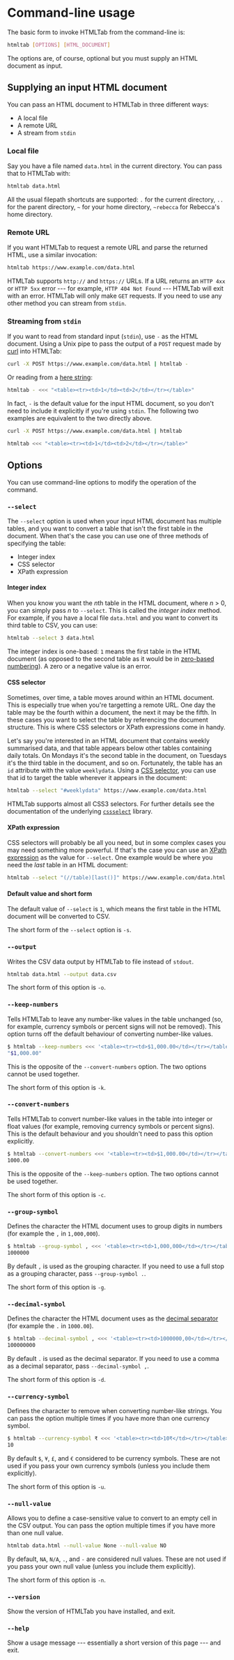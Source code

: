 # Command-line usage

The basic form to invoke HTMLTab from the command-line is:

```sh
htmltab [OPTIONS] [HTML_DOCUMENT]
```

The options are, of course, optional but you must supply an HTML document as input.

## Supplying an input HTML document

You can pass an HTML document to HTMLTab in three different ways:

- A local file
- A remote URL
- A stream from `stdin`

### Local file

Say you have a file named `data.html` in the current directory. You can pass that to HTMLTab with:

```sh
htmltab data.html
```

All the usual filepath shortcuts are supported: `.` for the current directory, `..` for the parent directory, `~` for your home directory, `~rebecca` for Rebecca's home directory.

### Remote URL

If you want HTMLTab to request a remote URL and parse the returned HTML, use a similar invocation:

```sh
htmltab https://www.example.com/data.html
```

HTMLTab supports `http://` and `https://` URLs. If a URL returns an `HTTP 4xx` or `HTTP 5xx` error --- for example, `HTTP 404 Not Found` --- HTMLTab will exit with an error. HTMLTab will only make `GET` requests. If you need to use any other method you can stream from `stdin`.

### Streaming from `stdin`

If you want to read from standard input (`stdin`), use `-` as the HTML document. Using a Unix pipe to pass the output of a `POST` request made by [curl](https://curl.se/) into HTMLTab:

```sh
curl -X POST https://www.example.com/data.html | htmltab -
```

Or reading from a [here string](https://en.wikipedia.org/wiki/Here_document#Here_strings):

```sh
htmltab - <<< "<table><tr><td>1</td><td>2</td></tr></table>"
```

In fact, `-` is the default value for the input HTML document, so you don't need to include it explicitly if you're using `stdin`. The following two examples are equivalent to the two directly above.

```sh
curl -X POST https://www.example.com/data.html | htmltab
```

```sh
htmltab <<< "<table><tr><td>1</td><td>2</td></tr></table>"
```

## Options

You can use command-line options to modify the operation of the command.

### `--select`

The `--select` option is used when your input HTML document has multiple tables, and you want to convert a table that isn't the first table in the document. When that's the case you can use one of three methods of specifying the table:

- Integer index
- CSS selector
- XPath expression

#### Integer index

When you know you want the *n*th table in the HTML document, where *n* > 0, you can simply pass _n_ to `--select`. This is called the _integer index_ method. For example, if you have a local file `data.html` and you want to convert its third table to CSV, you can use:

```sh
htmltab --select 3 data.html
```

The integer index is one-based: `1` means the first table in the HTML document (as opposed to the second table as it would be in [zero-based numbering](https://en.wikipedia.org/wiki/Zero-based_numbering)). A zero or a negative value is an error.

#### CSS selector

Sometimes, over time, a table moves around within an HTML document. This is especially true when you're targetting a remote URL. One day the table may be the fourth within a document, the next it may be the fifth. In these cases you want to select the table by referencing the document structure. This is where CSS selectors or XPath expressions come in handy.

Let's say you're interested in an HTML document that contains weekly summarised data, and that table appears below other tables containing daily totals. On Mondays it's the second table in the document, on Tuesdays it's the third table in the document, and so on. Fortunately, the table has an `id` attribute with the value `weeklydata`. Using a [CSS selector](https://www.w3schools.com/cssref/css_selectors.asp), you can use that id to target the table wherever it appears in the document:

```sh
htmltab --select "#weeklydata" https://www.example.com/data.html
```

HTMLTab supports almost all CSS3 selectors. For further details see the documentation of the underlying [`cssselect`](https://cssselect.readthedocs.io/en/latest/#supported-selectors) library.

#### XPath expression

CSS selectors will probably be all you need, but in some complex cases you may need something more powerful. If that's the case you can use an [XPath expression](https://www.w3schools.com/xml/xpath_syntax.asp) as the value for `--select`. One example would be where you need the _last_ table in an HTML document:

```sh
htmltab --select "(//table)[last()]" https://www.example.com/data.html
```

#### Default value and short form

The default value of `--select` is `1`, which means the first table in the HTML document will be converted to CSV.

The short form of the `--select` option is `-s`.

### `--output`

Writes the CSV data output by HTMLTab to file instead of `stdout`.

```sh
htmltab data.html --output data.csv
```

The short form of this option is `-o`.

### `--keep-numbers`

Tells HTMLTab to leave any number-like values in the table unchanged (so, for example, currency symbols or percent signs will not be removed). This option turns off the default behaviour of converting number-like values.

```sh
$ htmltab --keep-numbers <<< '<table><tr><td>$1,000.00</td></tr></table>'
"$1,000.00"
```

This is the opposite of the `--convert-numbers` option. The two options cannot be used together.

The short form of this option is `-k`.

### `--convert-numbers`

Tells HTMLTab to convert number-like values in the table into integer or float values (for example, removing currency symbols or percent signs). This is the default behaviour and you shouldn't need to pass this option explicitly.

```sh
$ htmltab --convert-numbers <<< '<table><tr><td>$1,000.00</td></tr></table>'
1000.00
```

This is the opposite of the `--keep-numbers` option. The two options cannot be used together.

The short form of this option is `-c`.

### `--group-symbol`

Defines the character the HTML document uses to group digits in numbers (for example the `,` in `1,000,000`).

```sh
$ htmltab --group-symbol , <<< '<table><tr><td>1,000,000</td></tr></table>'
1000000
```

By default `,` is used as the grouping character. If you need to use a full stop as a grouping character, pass `--group-symbol .`.

The short form of this option is `-g`.

### `--decimal-symbol`

Defines the character the HTML document uses as the [decimal separator](https://en.wikipedia.org/wiki/Decimal_separator) (for example the `.` in `1000.00`).

```sh
$ htmltab --decimal-symbol , <<< '<table><tr><td>1000000,00</td></tr></table>'
100000000
```

By default `.` is used as the decimal separator. If you need to use a comma as a decimal separator, pass `--decimal-symbol ,`.

The short form of this option is `-d`.

### `--currency-symbol`

Defines the character to remove when converting number-like strings. You can pass the option multiple times if you have more than one currency symbol.

```sh
$ htmltab --currency-symbol ₹ <<< '<table><tr><td>10₹</td></tr></table>'
10
```

By default `$`, `¥`, `£`, and `€` considered to be currency symbols. These are not used if you pass your own currency symbols (unless you include them explicitly).

The short form of this option is `-u`.

### `--null-value`

Allows you to define a case-sensitive value to convert to an empty cell in the CSV output. You can pass the option multiple times if you have more than one null value.

```sh
htmltab data.html --null-value None --null-value NO
```

By default, `NA`, `N/A`, `.`, and `-` are considered null values. These are not used if you pass your own null value (unless you include them explicitly).

The short form of this option is `-n`.

### `--version`

Show the version of HTMLTab you have installed, and exit.

### `--help`

Show a usage message --- essentially a short version of this page --- and exit.
